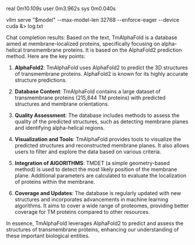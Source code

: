 real    0m10.109s
user    0m3.962s
sys     0m0.040s

vllm serve "$model" --max-model-len 32768 --enforce-eager --device cuda &> log.txt


Chat completion results:
Based on the text, TmAlphaFold is a database aimed at membrane-localized proteins, specifically focusing on alpha-helical transmembrane proteins. It is based on the AlphaFold2 prediction method. Here are the key points:

1. **AlphaFold2**: TmAlphaFold uses AlphaFold2 to predict the 3D structures of transmembrane proteins. AlphaFold2 is known for its highly accurate structure predictions.

2. **Database Content**: TmAlphaFold contains a large dataset of transmembrane proteins (215,844 TM proteins) with predicted structures and membrane orientations. 

3. **Quality Assessment**: The database includes methods to assess the quality of the predicted structures, such as detecting membrane planes and identifying alpha-helical regions.

4. **Visualization and Tools**: TmAlphaFold provides tools to visualize the predicted structures and reconstructed membrane planes. It also allows users to filter and explore the data based on various criteria.

5. **Integration of AlGORITHMS**: TMDET (a simple geometry-based method) is used to detect the most likely position of the membrane plane. Additional parameters are calculated to evaluate the localization of proteins within the membrane.

6. **Coverage and Updates**: The database is regularly updated with new structures and incorporates advancements in machine learning algorithms. It aims to cover a wide range of proteomes, providing better coverage for TM proteins compared to other resources.

In essence, TmAlphaFold leverages AlphaFold2 to predict and assess the structures of transmembrane proteins, enhancing our understanding of these important biological entities.
